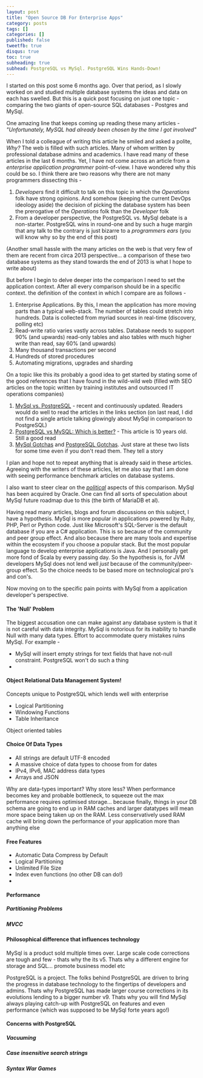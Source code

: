 ```yaml
---
layout: post
title: "Open Source DB For Enterprise Apps"
category: posts
tags: []
categories: []
published: false
tweetfb: true
disqus: true
toc: true
subheading: true
subhead: PostgreSQL vs MySql. PostgreSQL Wins Hands-Down!
---
```

I started on this post some 6 months ago. Over that period, as I slowly worked on and studied multiple database systems the ideas and data on each has swelled. But this is a quick post focusing on just one topic - comparing the two giants of open-source SQL databases - Postgres and MySql. 

One amazing line that keeps coming up reading these many articles - *"Unfortunately, MySQL had already been chosen by the time I got involved"*

When I told a colleague of writing this article he smiled and asked a polite, *Why?* The web is filled with such articles. Many of whom written by professional database admins and academics. I have read many of these articles in the last 6 months. Yet, I have not come across an article from a *enterprise application programmer* point-of-view. I have wondered why this could be so. I think there are two reasons why there are not many programmers dissecting this -

1. *Developers* find it difficult to talk on this topic in which the *Operations* folk have strong opinions. And somehow (keeping the current DevOps ideology aside) the decision of picking the database system has been the prerogative of the *Operations* folk than the *Developer* folk
2. From a developer perspective, the PostgreSQL vs. MySql debate is a non-starter. PostgreSQL wins in round-one and by such a huge margin that any talk to the contrary is just bizarre to a *programmers ears* (you will know why so by the end of this post)

(Another small hassle with the many articles on the web is that very few of them are recent from circa 2013 perspective... a comparison of these two database systems as they stand towards the end of 2013 is what I hope to write about)  

But before I begin to delve deeper into the comparison I need to set the application context. After all every comparison should be in a specific context. the definition of the context in which I compare are as follows -

1. Enterprise Applications. By this, I mean the application has more moving parts than a typical web-stack. The number of tables could stretch into hundreds. Data is collected from myriad sources in real-time (discovery, polling etc)
2. Read-write ratio varies vastly across tables. Database needs to support 90% (and upwards) read-only tables and also tables with much higher write than read, say 60% (and upwards)
3. Many thousand transactions per second
4. Hundreds of stored procedures
5. Automating migrations, upgrades and sharding

On a topic like this its probably a good idea to get started by stating some of the good references that I have found in the wild-wild web (filled with SEO articles on the topic written by training institutes and outsourced IT operations companies)

1. [MySql vs. PostgreSQL](http://www.wikivs.com/wiki/MySQL_vs_PostgreSQL) - recent and continuously updated. Readers would do well to read the articles in the links section (on last read, I did not find a single article talking glowingly about MySql in comparison to PostgreSQL) 
2. [PostgreSQL vs MySQL: Which is better?](http://www.databasejournal.com/features/postgresql/article.php/3288951/PostgreSQL-vs-MySQL-Which-is-better.htm) - This article is 10 years old. Still a good read
3. [MySql Gotchas](http://sql-info.de/mysql/gotchas.html) and [PostgreSQL Gotchas](http://sql-info.de/postgresql/postgres-gotchas.html). Just stare at these two lists for some time even if you don't read them. They tell a story 

I plan and hope not to repeat anything that is already said in these articles. Agreeing with the writers of these articles, let me also say that I am done with seeing performance benchmark articles on database systems.

I also want to steer clear on the *[political](http://www.muktware.com/2013/05/there-is-no-reason-at-all-to-use-mysql-mariadb-mysql-founder-michael-widenius/4298)* aspects of this comparison. MySql has been acquired by Oracle. One can find all sorts of speculation about MySql future roadmap due to this (the birth of MariaDB et al). 

Having read many articles, blogs and forum discussions on this subject, I have a hypothesis. MySql is more popular in applications powered by Ruby, PHP, Perl or Python code. Just like Microsoft's SQL-Server is the default database if you are a C# application. This is so because of the community and peer group effect. And also because there are many tools and expertise within the ecosystem if you choose a popular stack. But the most popular language to develop enterprise applications is Java. And I personally get more fond of Scala by every passing day. So the hypothesis is, for JVM developers MySql does not lend well *just* because of the community/peer-group effect. So the choice needs to be based more on technological pro's and con's.

Now moving on to the specific pain points with MySql from a application developer's perspective.

#### The 'Null' Problem
The biggest accusation one can make against any database system is that it is not careful with data integrity. MySql is notorious for its inability to handle Null with many data types. Effort to accommodate query mistakes ruins MySql. For example - 
* MySql will insert empty strings for text fields that have not-null constraint. PostgreSQL won't do such a thing
* 

#### Object Relational Data Management System!
Concepts unique to PostgreSQL which lends well with enterprise 
* Logical Partitioning
* Windowing Functions
* Table Inheritance

Object oriented tables


#### Choice Of Data Types
* All strings are default UTF-8 encoded
* A massive choice of data types to choose from for dates
* IPv4, IPv6, MAC address data types
* Arrays and JSON


Why are data-types important? Why store less? When performance becomes key and probable bottleneck, to squeeze out the max performance requires optimised storage... because finally, things in your DB schema are going to end up in RAM caches and larger datatypes will mean more space being taken up on the RAM. Less conservatively used RAM cache will bring down the performance of your application more than anything else


#### Free Features
* Automatic Data Compress by Default
* Logical Partitioning
* Unlimited File Size
* Index even functions (no other DB can do!)
* 

#### Performance

##### Partitioning Problems
##### MVCC

#### Philosophical difference that influences technology
MySql is a product sold multiple times over. Large scale code corrections are tough and few - thats why the its v5. Thats why a different engine for storage and SQL... promote business model etc

PostgreSQL is a project. The folks behind PostgreSQL are driven to bring the progress in database technology to the fingertips of developers and admins. Thats why PostgreSQL has made larger course corrections in its evolutions lending to a bigger number v9. Thats why you will find MySql always playing catch-up with PostgreSQL on features and even performance (which was supposed to be MySql forte years ago!)

#### Concerns with PostgreSQL
##### Vacuuming
##### Case insensitive search strings
##### Syntax War Games



